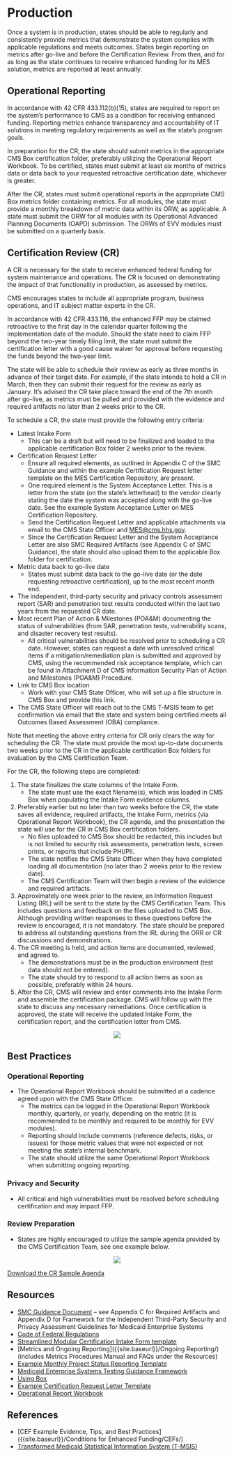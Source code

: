# Production

Once a system is in production, states should be able to regularly and consistently provide metrics that demonstrate the system complies with applicable regulations and meets outcomes. States begin reporting on metrics after go-live and before the Certification Review. From then, and for as long as the state continues to receive enhanced funding for its MES solution, metrics are reported at least annually.

## Operational Reporting
In accordance with 42 CFR 433.112(b)(15), states are required to report on the system’s performance to CMS as a condition for receiving enhanced funding. Reporting metrics enhance transparency and accountability of IT solutions in meeting regulatory requirements as well as the state’s program goals. 

In preparation for the CR, the state should submit metrics in the appropriate CMS Box certification folder, preferably utilizing the Operational Report Workbook. To be certified, states must submit at least six months of metrics data or data back to your requested retroactive certification date, whichever is greater.

After the CR, states must submit operational reports in the appropriate CMS Box metrics folder containing metrics. For all modules, the state must provide a monthly breakdown of metric data within its ORW, as applicable. A state must submit the ORW for all modules with its Operational Advanced Planning Documents (OAPD) submission. The ORWs of EVV modules must be submitted on a quarterly basis.

## Certification Review (CR)
A CR is necessary for the state to receive enhanced federal funding for system maintenance and operations. The CR is focused on demonstrating the impact of that functionality in production, as assessed by metrics.

CMS encourages states to include all appropriate program, business operations, and IT subject matter experts in the CR.

In accordance with 42 CFR 433.116, the enhanced FFP may be claimed retroactive to the first day in the calendar quarter following the implementation date of the module. Should the state need to claim FFP beyond the two-year timely filing limit, the state must submit the certification letter with a good cause waiver for approval before requesting the funds beyond the two-year limit.

The state will be able to schedule their review as early as three months in advance of their target date. For example, if the state intends to hold a CR in March, then they can submit their request for the review as early as January. It’s advised the CR take place toward the end of the 7th month after go-live, as metrics must be pulled and provided with the evidence and required artifacts no later than 2 weeks prior to the CR.

To schedule a CR, the state must provide the following entry criteria: 
- Latest Intake Form
    - This can be a draft but will need to be finalized and loaded to the applicable certification Box folder 2 weeks prior to the review.
- Certification Request Letter
    - Ensure all required elements, as outlined in Appendix C of the SMC Guidance and within the example Certification Request letter template on the MES Certification Repository, are present.
    - One required element is the System Acceptance Letter.  This is a letter from the state (on the state’s letterhead) to the vendor clearly stating the date the system was accepted along with the go-live date.  See the example System Acceptance Letter on MES Certification Repository.
    - Send the Certification Request Letter and applicable attachments via email to the CMS State Officer and MES@cms.hhs.gov.  
    - Since the Certification Request Letter and the System Acceptance Letter are also SMC Required Artifacts (see Appendix C of SMC Guidance), the state should also upload them to the applicable Box folder for certification.
- Metric data back to go-live date
    - States must submit data back to the go-live date (or the date requesting retroactive certification), up to the most recent month end.
- The independent, third-party security and privacy controls assessment report (SAR) and penetration test results conducted within the last two years from the requested CR date.
- Most recent Plan of Action & Milestones (POA&M) documenting the status of vulnerabilities (from SAR, penetration tests, vulnerability scans, and disaster recovery test results). 
    - All critical vulnerabilities should be resolved prior to scheduling a CR date.  However, states can request a date with unresolved critical items if a mitigation/remediation plan is submitted and approved by CMS, using the recommended risk acceptance template, which can be found in Attachment D of CMS Information Security Plan of Action and Milestones (POA&M) Procedure.
- Link to CMS Box location
    - Work with your CMS State Officer, who will set up a file structure in CMS Box and provide this link. 
- The CMS State Officer will reach out to the CMS T-MSIS team to get confirmation via email that the state and system being certified meets all Outcomes Based Assessment (OBA) compliance.

Note that meeting the above entry criteria for CR only clears the way for scheduling the CR. The state must provide the most up-to-date documents two weeks prior to the CR in the applicable certification Box folders for evaluation by the CMS Certification Team.

For the CR, the following steps are completed:
1.	The state finalizes the state columns of the Intake Form.
    - The state must use the exact filename(s), which was loaded in CMS Box when populating the Intake Form evidence columns.
2.	Preferably earlier but no later than two weeks before the CR, the state saves all evidence, required artifacts, the Intake Form, metrics (via Operational Report Workbook), the CR agenda, and the presentation the state will use for the CR in CMS Box certification folders.
    - No files uploaded to CMS Box should be redacted, this includes but is not limited to security risk assessments, penetration tests, screen prints, or reports that include PHI/PII.
    - The state notifies the CMS State Officer when they have completed loading all documentation (no later than 2 weeks prior to the review date).
    - The CMS Certification Team will then begin a review of the evidence and required artifacts.
3.	Approximately one week prior to the review, an Information Request Listing (IRL) will be sent to the state by the CMS Certification Team. This includes questions and feedback on the files uploaded to CMS Box. Although providing written responses to these questions before the review is encouraged, it is not mandatory. The state should be prepared to address all outstanding questions from the IRL during the ORR or CR discussions and demonstrations.
4.	The CR meeting is held, and action items are documented, reviewed, and agreed to.
    - The demonstrations must be in the production environment (test data should not be entered).
    - The state should try to respond to all action items as soon as possible, preferably within 24 hours.
5.	 After the CR, CMS will review and enter comments into the Intake Form and assemble the certification package. CMS will follow up with the state to discuss any necessary remediations. Once certification is approved, the state will receive the updated Intake Form, the certification report, and the certification letter from CMS.
  

<center><img src="{{ site.baseurl }}/SMC Process/Production/CR Flow.png"></center>

## Best Practices

### Operational Reporting 
- The Operational Report Workbook should be submitted at a cadence agreed upon with the CMS State Officer.
    - The metrics can be logged in the Operational Report Workbook monthly, quarterly, or yearly, depending on the metric (it is recommended to be monthly and required to be monthly for EVV modules).
    - Reporting should include comments (reference defects, risks, or issues) for those metric values that were not expected or not meeting the state’s internal benchmark.
    - The state should utilize the same Operational Report Workbook when submitting ongoing reporting.


### Privacy and Security 
- All critical and high vulnerabilities must be resolved before scheduling certification and may impact FFP.

### Review Preparation 
- States are highly encouraged to utilize the sample agenda provided by the CMS Certification Team, see one example below.

<center><img src="{{ site.baseurl }}/SMC Process/Production/CR Agenda.png"></center>

[Download the CR Sample Agenda](../../CR%20Sample%20Agenda.docx)

## Resources 
- [SMC Guidance Document](https://www.medicaid.gov/medicaid/data-and-systems/downloads/smc-certification-guidance.pdf) – see Appendix C for Required Artifacts and Appendix D for Framework for the Independent Third-Party Security and Privacy Assessment Guidelines for Medicaid Enterprise Systems
- [Code of Federal Regulations](https://www.ecfr.gov/current/title-42/chapter-IV/subchapter-C/part-433)
- [Streamlined Modular Certification Intake Form template](https://www.medicaid.gov/medicaid/data-and-systems/downloads/smc-intake-form.xlsx)
- [Metrics and Ongoing Reporting]({{site.baseurl}}/Ongoing Reporting/) (includes Metrics Procedures Manual and FAQs under the Resources)
- [Example Monthly Project Status Reporting Template](../../Streamlined%20Modular%20Certification%20Required%20Monthly%20Project%20Status%20Report%20Example%20Template.docx) 
- [Medicaid Enterprise Systems Testing Guidance Framework](https://www.medicaid.gov/medicaid/data-and-systems/downloads/mes-testing-guidance-framework.pdf) 
- [Using Box]({{site.baseurl}}/Box/)
- [Example Certification Request Letter Template](../../SMC%20Certification%20Request%20Letter%20Template.docx) 
- [Operational Report Workbook](../../Operational%20Report%20Workbook.xlsx) 

## References
- [CEF Example Evidence, Tips, and Best Practices]({{site.baseurl}}/Conditions for Enhanced Funding/CEFs/)
- [Transformed Medicaid Statistical Information System (T-MSIS)](https://www.medicaid.gov/medicaid/data-systems/macbis/transformed-medicaid-statistical-information-system-t-msis/index.html)

